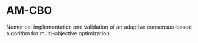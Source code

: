 # AM-CBO
Numerical implementation and validation of an adaptive consensus-based algorithm for multi-objective optimization.
